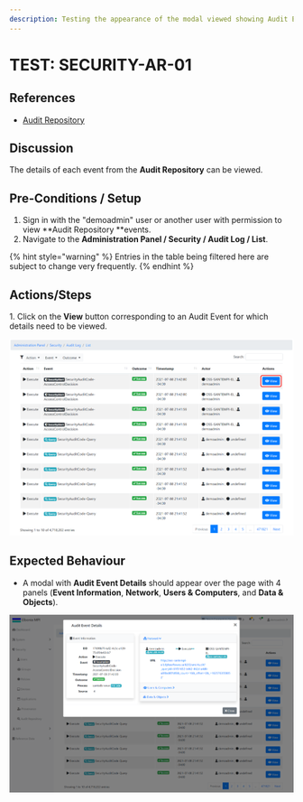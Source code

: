 ```yaml
---
description: Testing the appearance of the modal viewed showing Audit Event Details.
---
```


# TEST: SECURITY-AR-01

## References

* [Audit Repository](../../../../../operations/security-administration/audit-repository.md)

## Discussion

The details of each event from the **Audit Repository** can be viewed.

## Pre-Conditions / Setup

1. Sign in with the "demoadmin" user or another user with permission to view **Audit Repository **events.
2. Navigate to the **Administration Panel / Security / Audit Log / List**. 

{% hint style="warning" %}
Entries in the table being filtered here are subject to change very frequently.
{% endhint %}

## Actions/Steps

 1\. Click on the **View** button corresponding to an Audit Event for which details need to be viewed.

![](<../../../../../../.gitbook/assets/image (379).png>)

## Expected Behaviour

* A modal with **Audit Event Details** should appear over the page with 4 panels (**Event Information**, **Network**, **Users & Computers**, and **Data & Objects**).

![](<../../../../../../.gitbook/assets/image (365).png>)
